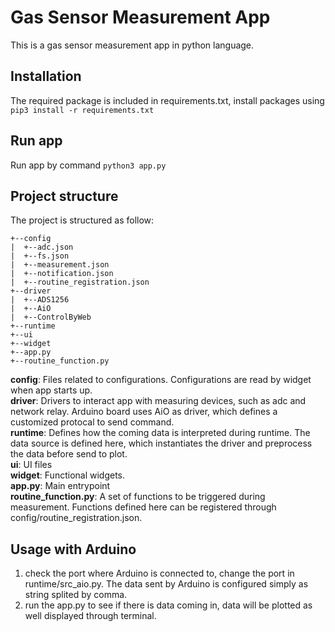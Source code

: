 # Gas Sensor Measurement App

This is a gas sensor measurement app in python language. 

## Installation
The required package is included in requirements.txt, install packages using ```pip3 install -r requirements.txt```

## Run app
Run app by command ```python3 app.py```

## Project structure
The project is structured as follow:
```
+--config
|  +--adc.json
|  +--fs.json
|  +--measurement.json
|  +--notification.json
|  +--routine_registration.json
+--driver
|  +--ADS1256
|  +--AiO
|  +--ControlByWeb
+--runtime
+--ui
+--widget
+--app.py
+--routine_function.py
```

__config__: Files related to configurations. Configurations are read by widget when app starts up.<br/>
__driver__: Drivers to interact app with measuring devices, such as adc and network relay. Arduino board uses AiO as driver, which defines a customized protocal to send command.<br/>
__runtime__: Defines how the coming data is interpreted during runtime. The data source is defined here, which instantiates the driver and preprocess the data before send to plot.<br/>
__ui__: UI files<br/>
__widget__: Functional widgets. <br/>
__app.py__: Main entrypoint <br/>
__routine_function.py__: A set of functions to be triggered during measurement. Functions defined here can be registered through config/routine_registration.json. <br/>

## Usage with Arduino
1. check the port where Arduino is connected to, change the port in runtime/src_aio.py. The data sent by Arduino is configured simply as string splited by comma.
2. run the app.py to see if there is data coming in, data will be plotted as well displayed through terminal.
